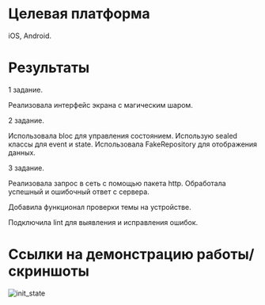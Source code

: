 # Целевая платформа

iOS, Android.

# Результаты

1 задание.

Реализовала интерфейс экрана с магическим шаром.

2 задание.

Использовала bloc для управления состоянием.
Использую sealed классы для event и state.
Использовала FakeRepository для отображения данных.

3 задание.

Реализовала запрос в сеть с помощью пакета http.
Обработала успешный и ошибочный ответ с сервера.

Добавила функционал проверки темы на устройстве.

Подключила lint для выявления и исправления ошибок.

# Ссылки на демонстрацию работы/скриншоты

![init_state](https://github.com/tanyachernysheva/surf-flutter-study-jam-4/assets/62708138/afb50230-d0ca-424f-9aac-713d4dae16fb)
